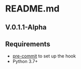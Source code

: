 # README.md

## V.0.1.1-Alpha


## Requirements

- [pre-commit](https://pre-commit.com/) to set up the hook
- Python 3.7+
